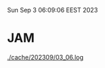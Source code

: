 Sun Sep  3 06:09:06 EEST 2023
# JAM
<a href='./cache/202309/03_06.log'>./cache/202309/03_06.log</a>
